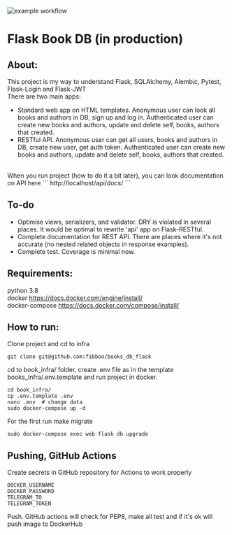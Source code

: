 ![example workflow](https://github.com/fibboo/books_db_flask/actions/workflows/workflow.yaml/badge.svg)

# Flask Book DB (in production)
## About:
This project is my way to understand Flask, SQLAlchemy, Alembic, Pytest,
Flask-Login and Flask-JWT
<br>
There are two main apps:
- Standard web app on HTML templates. Anonymous user can look all books
and authors in DB, sign up and log in. Authenticated user can create
new books and authors, update and delete self, books, authors that created.
- RESTful API. Anonymous user can get all users, books and authors in DB,
create new user, get auth token. Authenticated user can create
new books and authors, update and delete self, books, authors that created.
<br>
When you run project (how to do it a bit later), you can look documentation
on API here
```
http://localhost/api/docs/
```

## To-do
- Optimise views, serializers, and validator. DRY is violated in several places.
It would be optimal to rewrite 'api' app on Flask-RESTful.
- Complete documentation for REST API. There are places where it's not accurate
  (no nested related objects in response examples).
- Complete test. Coverage is minimal now.

## Requirements:
python 3.8 <br>
docker https://docs.docker.com/engine/install/ <br>
docker-compose https://docs.docker.com/compose/install/

## How to run:

Clone project and cd to infra
```
git clone git@github.com:fibboo/books_db_flask
```
cd to book_infra/ folder, create .env file as in the template
books_infra/.env.template and run project in docker.
```
cd book_infra/
cp .env.template .env
nano .env  # change data
sudo docker-compose up -d
```
For the first run make migrate
```
sudo docker-compose exec web flask db upgrade
```

## Pushing, GitHub Actions
Create secrets in GitHub repository for Actions to work properly
```text
DOCKER_USERNAME
DOCKER_PASSWORD
TELEGRAM_TO
TELEGRAM_TOKEN
```
Push. GitHub actions will check for PEP8, make all test and if it's ok will
push image to DockerHub